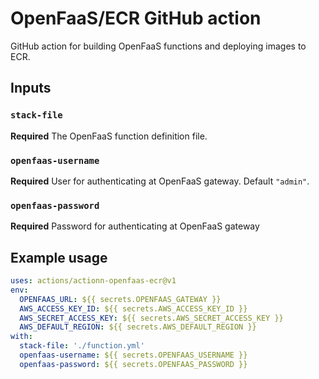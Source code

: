 # OpenFaaS/ECR GitHub action

GitHub action for building OpenFaaS functions and deploying images to ECR.

## Inputs

### `stack-file`

**Required** 	The OpenFaaS function definition file.

### `openfaas-username`

**Required** User for authenticating at OpenFaaS gateway. Default `"admin"`.

### `openfaas-password`

**Required** Password for authenticating at OpenFaaS gateway

## Example usage

```yaml
uses: actions/actionn-openfaas-ecr@v1
env:
  OPENFAAS_URL: ${{ secrets.OPENFAAS_GATEWAY }}
  AWS_ACCESS_KEY_ID: ${{ secrets.AWS_ACCESS_KEY_ID }}
  AWS_SECRET_ACCESS_KEY: ${{ secrets.AWS_SECRET_ACCESS_KEY }}
  AWS_DEFAULT_REGION: ${{ secrets.AWS_DEFAULT_REGION }}
with:
  stack-file: './function.yml'
  openfaas-username: ${{ secrets.OPENFAAS_USERNAME }}
  openfaas-password: ${{ secrets.OPENFAAS_PASSWORD }}
```
